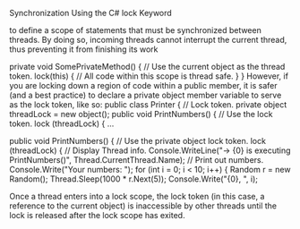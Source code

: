 Synchronization Using the C# lock Keyword

to define a scope of statements that must be synchronized between threads. By doing
so, incoming threads cannot interrupt the current thread, thus preventing it from finishing its work

private void SomePrivateMethod()
{
// Use the current object as the thread token.
lock(this)
{
// All code within this scope is thread safe.
}
}
However, if you are locking down a region of code within a public member, it is safer (and a best
practice) to declare a private object member variable to serve as the lock token, like so:
public class Printer
{
// Lock token.
private object threadLock = new object();
public void PrintNumbers()
{
// Use the lock token.
lock (threadLock)
{
...


public void PrintNumbers()
{
// Use the private object lock token.
lock (threadLock)
{
// Display Thread info.
Console.WriteLine("-> {0} is executing PrintNumbers()",
Thread.CurrentThread.Name);
// Print out numbers.
Console.Write("Your numbers: ");
for (int i = 0; i < 10; i++)
{
Random r = new Random();
Thread.Sleep(1000 * r.Next(5));
Console.Write("{0}, ", i);

Once a thread enters into a lock scope, the lock token (in this case, a reference to the current object)
is inaccessible by other threads until the lock is released after the lock scope has exited.




